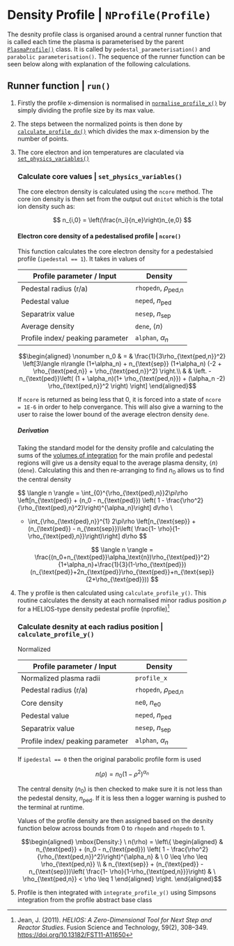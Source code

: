 # Density Profile | `NProfile(Profile)`

The desnity profile class is organised around a central runner function that is called each time the plasma is parameterised by the parent [`PlasmaProfile()`](./plasma_profiles.md) class. It is called by `pedestal_parameterisation()` and `parabolic parameterisation()`. The sequence of the runner function can be seen below along with explanation of the following calculations.

## Runner function | `run()`

1. Firstly the profile x-dimension is normalised in [`normalise_profile_x()`](./plasma_profiles_abstract_class.md/#normalise-the-profile-in-x--normalise_profile_x) by simply dividing the profile size by its max value.

2. The steps between the normalized points is then done by [`calculate_profile_dx()`](./plasma_profiles_abstract_class.md#calculate-the-profile-steps-in-x--calculate_profile_dx) which divides the max x-dimension by the number of points.

3. The core electron and ion temperatures are claculated via [`set_physics_variables()`]() 


    ### Calculate core values | `set_physics_variables()`

    The core electron density is calculated using the `ncore` method.
    The core ion density is then set from the output out `dnitot` which is the total ion density such as:

    $$
    n_{i,0} = \left(\frac{n_i}{n_e}\right)n_{e,0}
    $$
    
    #### Electron core density of a pedestalised profile | `ncore()`

    This function calculates the core electron density for a pedestalsied profile (`ipedestal == 1`). It takes in values of 

    | Profile parameter / Input               | Density   |
    |----------------------------------|-----------|
    | Pedestal radius (r/a)            | `rhopedn`, $\rho_{\text{ped,n}}$ |
    | Pedestal value                   | `neped`, $n_{\text{ped}}$ |
    | Separatrix value                 | `nesep`, $n_{\text{sep}}$ |
    | Average density             | `dene`, $\langle n \rangle$ |
    | Profile index/ peaking parameter | `alphan`, $\alpha_n$ |


    $$\begin{aligned}
        \nonumber
        n_0 & = & \frac{1}{3\rho_{\text{ped,n}}^2} \left[3\langle n\rangle (1+\alpha_n)
            + n_{\text{sep}} (1+\alpha_n) (-2 + \rho_{\text{ped,n}} + \rho_{\text{ped,n}}^2) \right.\\
        & & \left. - n_{\text{ped}}\left( (1 + \alpha_n)(1+ \rho_{\text{ped,n}}) + (\alpha_n -2)
            \rho_{\text{ped,n}}^2 \right) \right]
    \end{aligned}$$

    If `ncore` is returned as being less that 0, it is forced into a state of `ncore = 1E-6` in order to help convergance. This will also give a warning to the user to raise the lower bound of the average electron density `dene`.

    ##### Derivation

    Taking the standard model for the density profile and calculating the sums of the [volumes of integration](https://en.wikipedia.org/wiki/Solid_of_revolution) for the main profile and pedestal regions will give us a density equal to the average plasma density, $\langle n \rangle$ (`dene`). Calculating this and then re-arranging to find $n_0$ allows us to find the central density
    
    
    $$
    \langle n \rangle = \int_{0}^{\rho_{\text{ped},n}}2\pi\rho \left[n_{\text{ped}} + (n_0 - n_{\text{ped}}) \left( 1 -
    \frac{\rho^2}{\rho_{\text{ped},n}^2}\right)^{\alpha_n}\right] d\rho \\
    + \int_{\rho_{\text{ped},n}}^{1} 2\pi\rho \left[n_{\text{sep}} + (n_{\text{ped}} - n_{\text{sep}})\left( \frac{1- \rho}{1-\rho_{\text{ped},n}}\right)\right] d\rho
    $$

    $$
    \langle n \rangle = \frac{(n_0+n_{\text{ped}}\alpha_\text{n})\rho_{\text{ped}}^2}{1+\alpha_n}+\frac{1}{3}(1-\rho_{\text{ped}})(n_{\text{ped}}+2n_{\text{ped}}\rho_{\text{ped}}+n_{\text{sep}}(2+\rho_{\text{ped}}))
    $$
    

4. The y profile is then calculated using `calculate_profile_y()`. This routine calculates the density at each normalised minor radius position $\rho$ for a HELIOS-type density pedestal profile (nprofile)[^1]

    ### Calculate desnity at each radius position | `calculate_profile_y()`

    Normalized 

    | Profile parameter / Input               | Density   |
    |----------------------------------|-----------|
    | Normalized plasma radii            | `profile_x` |
    | Pedestal radius (r/a)            | `rhopedn`, $\rho_{\text{ped,n}}$ |
    | Core density                | `ne0`, $n_{\text{e0}}$ |
    | Pedestal value                   | `neped`, $n_{\text{ped}}$ |
    | Separatrix value                 | `nesep`, $n_{\text{sep}}$ |
    | Profile index/ peaking parameter | `alphan`, $\alpha_n$ |

    If `ipedestal == 0` then the original parabolic profile form is used

    $$
    n(\rho) = n_0(1 - \rho^2)^{\alpha_n} 
    $$

    The central density ($n_0$) is then checked to make sure it is not less than the pedestal density, $n_{\text{ped}}$.
    If it is less then a logger warning is pushed to the terminal at runtime.

    Values of the profile density are then assigned based on the desnity function below across bounds from 0 to `rhopedn` and `rhopedn` to 1.  



    $$\begin{aligned}
    \mbox{Density:} \ n(\rho) = \left\{ 
    \begin{aligned}
        & n_{\text{ped}} + (n_0 - n_{\text{ped}}) \left( 1 -
        \frac{\rho^2}{\rho_{\text{ped,n}}^2}\right)^{\alpha_n}
    & \ 0 \leq \rho \leq \rho_{\text{ped,n}} \\
    & n_{\text{sep}} + (n_{\text{ped}} - n_{\text{sep}})\left( \frac{1- \rho}{1-\rho_{\text{ped,n}}}\right)
    & \ \rho_{\text{ped,n}} < \rho \leq 1
    \end{aligned}
    \right.
    \end{aligned}$$
        

5. Profile is then integrated with `integrate_profile_y()` using Simpsons integration from the profile abstract base class

[^1]: Jean, J. (2011). *HELIOS: A Zero-Dimensional Tool for Next Step and Reactor Studies*. Fusion Science and Technology, 59(2), 308–349. https://doi.org/10.13182/FST11-A11650